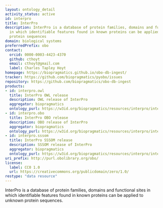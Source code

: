 ```yaml
---
layout: ontology_detail
activity_status: active
id: interpro
title: InterPro
description: InterPro is a database of protein families, domains and functional sites
  in which identifiable features found in known proteins can be applied to unknown
  protein sequences
domain: biological systems
preferredPrefix: obo
contact:
  orcid: 0000-0003-4423-4370
  github: cthoyt
  email: cthoyt@gmail.com
  label: Charles Tapley Hoyt
homepage: https://biopragmatics.github.io/obo-db-ingest/
tracker: https://github.com/biopragmatics/pyobo/issues
repository: https://github.com/biopragmatics/obo-db-ingest
products:
- id: interpro.owl
  title: InterPro OWL release
  description: OWL release of InterPro
  aggregator: biopragmatics
  ontology_purl: https://w3id.org/biopragmatics/resources/interpro/interpro.owl
- id: interpro.obo
  title: InterPro OBO release
  description: OBO release of InterPro
  aggregator: biopragmatics
  ontology_purl: https://w3id.org/biopragmatics/resources/interpro/interpro.obo
- id: interpro.sssom
  title: InterPro SSSOM release
  description: SSSOM release of InterPro
  aggregator: biopragmatics
  ontology_purl: https://w3id.org/biopragmatics/resources/interpro/interpro.sssom
uri_prefix: http://purl.obolibrary.org/obo/
license:
  label: CC0 1.0
  url: https://creativecommons.org/publicdomain/zero/1.0/
restype: "data resource"
---
```


InterPro is a database of protein families, domains and functional sites in which identifiable features found in known proteins can be applied to unknown protein sequences.
